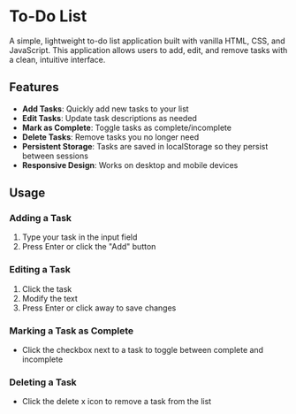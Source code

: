 # To-Do List

A simple, lightweight to-do list application built with vanilla HTML, CSS, and JavaScript. This application allows users to add, edit, and remove tasks with a clean, intuitive interface.

## Features

- **Add Tasks**: Quickly add new tasks to your list
- **Edit Tasks**: Update task descriptions as needed
- **Mark as Complete**: Toggle tasks as complete/incomplete
- **Delete Tasks**: Remove tasks you no longer need
- **Persistent Storage**: Tasks are saved in localStorage so they persist between sessions
- **Responsive Design**: Works on desktop and mobile devices

## Usage

### Adding a Task
1. Type your task in the input field
2. Press Enter or click the "Add" button

### Editing a Task
1. Click the task
2. Modify the text 
3. Press Enter or click away to save changes

### Marking a Task as Complete
- Click the checkbox next to a task to toggle between complete and incomplete

### Deleting a Task
- Click the delete x icon to remove a task from the list
